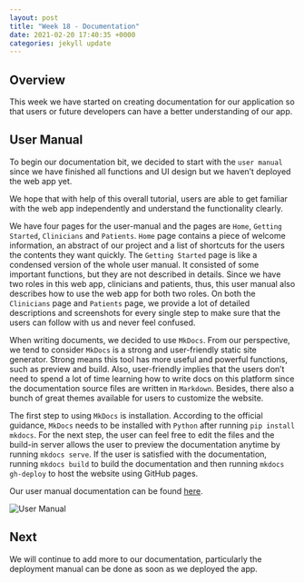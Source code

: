 ```yaml
---
layout: post
title: "Week 18 - Documentation"
date: 2021-02-20 17:40:35 +0000
categories: jekyll update
---
```


## Overview

This week we have started on creating documentation for our application so that users or future developers can have a better understanding of our app.

## User Manual

To begin our documentation bit, we decided to start with the `user manual` since we have finished all functions and UI design but we haven’t deployed the web app yet.

We hope that with help of this overall tutorial, users are able to get familiar with the web app independently and understand the functionality clearly.

We have four pages for the user-manual and the pages are `Home`, `Getting Started`, `Clinicians` and `Patients`. `Home` page contains a piece of welcome information, an abstract of our project and a list of shortcuts for the users the contents they want quickly. The `Getting Started` page is like a condensed version of the whole user manual. It consisted of some important functions, but they are not described in details. Since we have two roles in this web app, clinicians and patients, thus, this user manual also describes how to use the web app for both two roles. On both the `Clinicians` page and `Patients` page, we provide a lot of detailed descriptions and screenshots for every single step to make sure that the users can follow with us and never feel confused.

When writing documents, we decided to use `MkDocs`. From our perspective, we tend to consider `MkDocs` is a strong and user-friendly static site generator. Strong means this tool has more useful and powerful functions, such as preview and build. Also, user-friendly implies that the users don’t need to spend a lot of time learning how to write docs on this platform since the documentation source files are written in `Markdown`. Besides, there also a bunch of great themes available for users to customize the website.

The first step to using `MkDocs` is installation. According to the official guidance, `MkDocs` needs to be installed with `Python` after running `pip install mkdocs`. For the next step, the user can feel free to edit the files and the build-in server allows the user to preview the documentation anytime by running `mkdocs serve`. If the user is satisfied with the documentation, running `mkdocs build` to build the documentation and then running `mkdocs gh-deploy` to host the website using GitHub pages. 

Our user manual documentation can be found [here](https://comp0016-team6.github.io/user-manual/).

![User Manual](/Dev-Blog/assets/week18/user_manual.png)

## Next

We will continue to add more to our documentation, particularly the deployment manual can be done as soon as we deployed the app.
